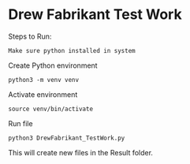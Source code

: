
# Drew Fabrikant Test Work

Steps to Run:

```
Make sure python installed in system
```
Create Python environment
```
python3 -m venv venv
```
Activate environment
```
source venv/bin/activate
```
Run file
```
python3 DrewFabrikant_TestWork.py
```
This will create new files in the Result folder.
